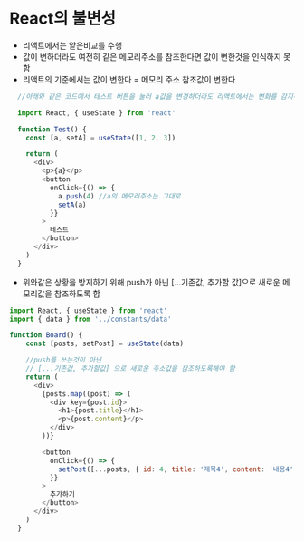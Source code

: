 # React의 불변성

- 리액트에서는 얕은비교를 수행
- 값이 변하더라도 여전히 같은 메모리주소를 참조한다면 값이 변한것을 인식하지 못함
- 리액트의 기준에서는 값이 변한다 = 메모리 주소 참조값이 변한다

```js
  //아래와 같은 코드에서 테스트 버튼을 눌러 a값을 변경하더라도 리액트에서는 변화를 감지하지 못해 리렌더링이 일어나지않음

  import React, { useState } from 'react'

  function Test() {
    const [a, setA] = useState([1, 2, 3])

    return (
      <div>
        <p>{a}</p>
        <button
          onClick={() => {
            a.push(4) //a의 메모리주소는 그대로
            setA(a)
          }}
        >
          테스트
        </button>
      </div>
    )
  }
```

- 위와같은 상황을 방지하기 위해 push가 아닌 [...기존값, 추가할 값]으로 새로운 메모리값을 참조하도록 함

```js
import React, { useState } from 'react'
import { data } from '../constants/data'

function Board() {
    const [posts, setPost] = useState(data)

    //push를 쓰는것이 아닌
    // [...기존값, 추가할값] 으로 새로운 주소값을 참조하도록해야 함
    return (
      <div>
        {posts.map((post) => (
          <div key={post.id}>
            <h1>{post.title}</h1>
            <p>{post.content}</p>
          </div>
        ))}

        <button
          onClick={() => {
            setPost([...posts, { id: 4, title: '제목4', content: '내용4' }])
          }}
        >
          추가하기
        </button>
      </div>
    )
  }
```